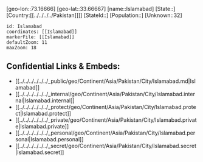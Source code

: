﻿---
location: [33.66667,73.16666]
mapzoom: [7,12] 
mapmarker: city 
type: City
tags:
- geo/City


SpocWebEntityId: 35966
isDeleted: false
confidential: public

---
[geo-lon::73.16666]
[geo-lat::33.66667]
[name::Islamabad]
[State::]
[Country:[[../../../../Pakistan]]]]
[StateId::]
[Population::]
[Unknown::32]


```leaflet
id: Islamabad
coordinates: [[Islamabad]]
markerFile: [[Islamabad]]
defaultZoom: 11 
maxZoom: 18
```


## Confidential Links & Embeds: 
- [[../../../../../../_public/geo/Continent/Asia/Pakistan/City/Islamabad.md|Islamabad]] 
- [[../../../../../../_internal/geo/Continent/Asia/Pakistan/City/Islamabad.internal|Islamabad.internal]] 
- [[../../../../../../_protect/geo/Continent/Asia/Pakistan/City/Islamabad.protect|Islamabad.protect]] 
- [[../../../../../../_private/geo/Continent/Asia/Pakistan/City/Islamabad.private|Islamabad.private]] 
- [[../../../../../../_personal/geo/Continent/Asia/Pakistan/City/Islamabad.personal|Islamabad.personal]] 
- [[../../../../../../_secret/geo/Continent/Asia/Pakistan/City/Islamabad.secret|Islamabad.secret]] 
